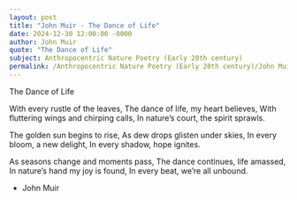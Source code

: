 ```yaml
---
layout: post
title: "John Muir - The Dance of Life"
date: 2024-12-30 12:00:00 -0000
author: John Muir
quote: "The Dance of Life"
subject: Anthropocentric Nature Poetry (Early 20th century)
permalink: /Anthropocentric Nature Poetry (Early 20th century)/John Muir/John Muir - The Dance of Life
---
```


The Dance of Life

With every rustle of the leaves,
The dance of life, my heart believes,
With fluttering wings and chirping calls,
In nature’s court, the spirit sprawls.

The golden sun begins to rise,
As dew drops glisten under skies,
In every bloom, a new delight,
In every shadow, hope ignites.

As seasons change and moments pass,
The dance continues, life amassed,
In nature’s hand my joy is found,
In every beat, we’re all unbound.

- John Muir
